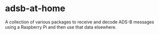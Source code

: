 # adsb-at-home
A collection of various packages to receive and decode ADS-B messages using a Raspberry Pi and then use that data elsewhere.
